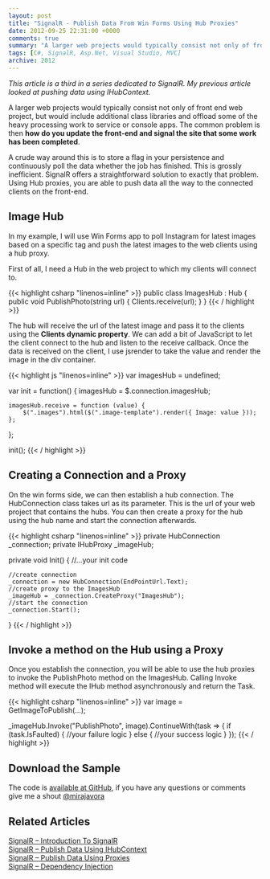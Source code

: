 ```yaml
---
layout: post
title: "SignalR - Publish Data From Win Forms Using Hub Proxies"
date: 2012-09-25 22:31:00 +0000
comments: true
summary: "A larger web projects would typically consist not only of front end web project, but would include additional class libraries and offload some of the heavy processing work to service or console apps. The common problem is then how do you update the front-end and signal the site that some work has been completed."
tags: [C#, SignalR, Asp.Net, Visual Studio, MVC]
archive: 2012
---
```


*This article is a third in a series dedicated to SignalR. My previous article looked at pushing data using IHubContext.*

A larger web projects would typically consist not only of front end web project, but would include additional class libraries and offload some of the heavy processing work to service or console apps. The common problem is then **how do you update the front-end and signal the site that some work has been completed**.

A crude way around this is to store a flag in your persistence and continuously poll the data whether the job has finished. This is grossly inefficient. SignalR offers a straightforward solution to exactly that problem. Using Hub proxies, you are able to push data all the way to the connected clients on the front-end.

Image Hub
-------------------

In my example, I will use Win Forms app to poll Instagram for latest images based on a specific tag and push the latest images to the web clients using a hub proxy.

First of all, I need a Hub in the web project to which my clients will connect to.

{{< highlight csharp "linenos=inline" >}}
public class ImagesHub : Hub
{
    public void PublishPhoto(string url)
    {
        Clients.receive(url);
    }
}
{{< / highlight >}}  

The hub will receive the url of the latest image and pass it to the clients using the **Clients dynamic property**. We can add a bit of JavaScript to let the client connect to the hub and listen to the receive callback. Once the data is received on the client, I use jsrender to take the value and render the image in the div container.

{{< highlight js "linenos=inline" >}}
var imagesHub = undefined;

var init = function() {
    imagesHub = $.connection.imagesHub;

    imagesHub.receive = function (value) {
        $(".images").html($(".image-template").render({ Image: value }));
    };
};

init();
{{< / highlight >}} 
 

Creating a Connection and a Proxy
-------------------

On the win forms side, we can then establish a hub connection. The HubConnection class takes url as its parameter. This is the url of your web project that contains the hubs. You can then create a proxy for the hub using the hub name and start the connection afterwards.

{{< highlight csharp "linenos=inline" >}}
private HubConnection _connection;
private IHubProxy _imageHub;
 
private void Init()
{
    //...your init code  
 
    //create connection
    _connection = new HubConnection(EndPointUrl.Text);
    //create proxy to the ImagesHub
    _imageHub = _connection.CreateProxy("ImagesHub");
    //start the connection
    _connection.Start();
 }
{{< / highlight >}}  

Invoke a method on the Hub using a Proxy
-------------------

Once you establish the connection, you will be able to use the hub proxies to invoke the PublishPhoto method on the ImagesHub. Calling Invoke method will execute the IHub method asynchronously and return the Task.

{{< highlight csharp "linenos=inline" >}}
var image = GetImageToPublish(...);
 
_imageHub.Invoke("PublishPhoto", image).ContinueWith(task =>
{
    if (task.IsFaulted)
    {
         //your failure logic
    }
    else
    {
         //your success logic
    }
});
{{< / highlight >}} 

Download the Sample
-------------------

The code is [available at GitHub](https://github.com/mirajavora/signalr-f1live), if you have any questions or comments give me a shout [@mirajavora](http://twitter.com/mirajavora)

Related Articles
-------------------

[SignalR – Introduction To SignalR](/signalr-introduction-to-signalr-quick-chat-app/)<br/>
[SignalR – Publish Data Using IHubContext](/signalr-push-data-to-clients-using-ihubcontext/)<br/>
[SignalR – Publish Data Using Proxies](/signalr-publish-data-from-win-forms-using-hub-proxies/)<br/>
[SignalR – Dependency Injection](/signalr-dependency-injection/)<br/>